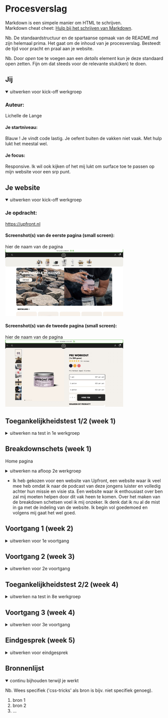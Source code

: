 # Procesverslag
Markdown is een simpele manier om HTML te schrijven.  
Markdown cheat cheet: [Hulp bij het schrijven van Markdown](https://github.com/adam-p/markdown-here/wiki/Markdown-Cheatsheet).

Nb. De standaardstructuur en de spartaanse opmaak van de README.md zijn helemaal prima. Het gaat om de inhoud van je procesverslag. Besteedt de tijd voor pracht en praal aan je website.

Nb. Door *open* toe te voegen aan een *details* element kun je deze standaard open zetten. Fijn om dat steeds voor de relevante stuk(ken) te doen.





## Jij

<details open>
  <summary>uitwerken voor kick-off werkgroep</summary>

  ### Auteur:
Lichelle de Lange 

  #### Je startniveau:
 Blauw ! 
 Je vindt code lastig. Je oefent buiten de vakken niet vaak. 
 Met hulp lukt het meestal wel.

  #### Je focus:
 Responsive.
 Ik wil ook kijken of het mij lukt om surface toe te passen op mijn website voor een srp punt. 
 
</details>





## Je website

<details open>
  <summary>uitwerken voor kick-off werkgroep</summary>

  ### Je opdracht:
  https://upfront.nl

  #### Screenshot(s) van de eerste pagina (small screen): 
  hier de naam van de pagina  
  <img src="readme-images/Homepage.jpg" width="375px" alt="Upfront Homepage">

  #### Screenshot(s) van de tweede pagina (small screen):
  hier de naam van de pagina  
  <img src="readme-images/Detail.jpg" width="375px" alt="Upfront Univeristy page">
 
</details>



## Toegankelijkheidstest 1/2 (week 1)

<details>
  <summary>uitwerken na test in 1e werkgroep</summary>

  ### Bevindingen
  Lijst met je bevindingen die in de test naar voren kwamen:

  #### Screenreader
Hoofdpagina 

Het logo van website word genoemd als “ongelabelde-afbeelding”. De gebruiker weer dus niet wat dit is. 

De search bar - word juist benoemt. 

De header. Je word door de screenreader 2 keer door de header meegenomen. De eerste keer slaat hij de link “inloggen” over. De tweede keer neemt hij je wel mee door deze link. 

Evenals de header word je 2 keer door het menu meegenomen. 

Kopje bestsellers: “Je bevindt je op een tekst element.” 
Maar welke tekst er staat word niet benoemd. 

Afbeeldingen eerste kop worden voorgelezen zoals in de code is geplaatst. Niet alle afbeeldingen zijn gelabeld dus de gebruiker weer niet direct waar het kopje over gaat/over welk product dit gaat. - afbeeldingen labelen. Sommige afbeeldingen zijn wel goed gelabeld, het is een mengelmoes.  
 
De producten kunnen worden beoordeeld doormiddel van sterren. Maar deze worden afbeelding genoemd ipv dat er word verteld hoe het product is beoordeeld. Je word hier 2x doorheen geleid. 
 <img src="readme-images/Beoordeling.jpg" width="375px" alt="Upfront beoordeling">

Wanneer een smaak (nu de vegan cacao proteïne poeder) is uitverkocht word dat niet verteld alleen weergeven doordat het font lichter is gekleurd. 
 <img src="readme-images/cacao.jpg" width="375px" alt="Cacao smaak uitverkocht">

Er worden opties genoemd die ik niet zie. Deze afbeeldingen zijn weg.
 <img src="readme-images/Afbeelding.jpg" width="375px" alt="Afbeelding die er niet is">


Detail pagina
Ik klik op de detail pagina van de upfront creatine. Wanneer ik door de heen klik raak ik in de war. Ik hoor allemaal informatie maar ik heb geen idee waar ik op de pagina ben. Wat blijkt ik zit in mijn winkelmandje waar 1 artikel in zit. Dit word niet van te voren aangegeven. 

Ook op de detail pagina worden niet verteld met hoeveel sterren de upfront creatine word beoordeeld. Ik word alleen 2 keer door het aantal afbeeldingen geleidt. 

De pre workout heeft 4 verschillende smaken maar deze worden niet benoemd. Ook deze worden uitgesproken als ‘afbeelding’. 

De afbeeldingen op de detail pagina worden niet benoemd, je word ook niet door de afbeeldingen geleidt. <img src="readme-images/Smaken_detail.jpg" width="375px" alt="Smaken op de detail pagina">

Je kunt producten toevoegen aan je winkelmandje. 

Je word door de tekst geleidt. 

Onder aan de details vind je alle reviews. De gebruiker kan ook filteren op review. Hier word je doorheen geleidt. 

De gebruiker word meegenomen door de FAQ. Wanneer je op de kop terecht komt en naar de volgende kop toe wilt word de uitleg al gegeven. 
 <img src="readme-images/FAQ.jpg" width="375px" alt="FAQ">


Boven de footer vind je weer de bestsellers. Hierbij het zelfde verhaal als op de home pagina. 

  #### Muis en Toetsenbord 
  Hier korte omschrijving (met indien nodig afbeeldingen)

  Hier een omschrijving van hoe het opgelost kan worden (met indien nodig afbeeldingen)


  #### Motoriek (shocks, elastiekjes)
De website is redelijk vergevingsgezind. Er is ruimte voor fouten, de website is ruim opgesteld. 
Wanneer je op de home pagina een product hebt uitgekozen en een smaak wilt uitkiezen is daar minder ruimte voor vergevingsgezindheid.  <img src="readme-images/Smaken.jpg" width="375px" alt="Op deze plek is er minder ruimte voor vergevingsgezindheid.">


  #### Visueel (brillen, contrast, kleurenblind, dark/light). 
Blur/gare bril - Op de website zie ik alleen kleuren en silhouetten. 
Glaucoma/rp bril- Ik heb totaal geen focus met deze bril op. Ik kan mij niet focussen op de website. 
Hemianopia bril  - De website is te zien 
Color#0779p bril - De website is te zien. zodra je kleurenblind bent kun je goed winkelen bij upfront. Er word veel gebruik gemaakt van contrast. 
Diabetic eye disease bril - website is prima te zien. 

<img src="readme-images/Contrast.jpg" width="375px" alt="Deze foto met daar over heen een stukje tekst is erg onduidelijk. Het contrast is niet zo goed.">


</details>



## Breakdownschets (week 1)

Home pagina 
<details>
  <summary>uitwerken na afloop 2e werkgroep</summary>

  ### de hele pagina: 
  <img src="readme-images/Upfront_klein.jpg" width="375px" alt="breakdown van de hele pagina">

  ### dynamisch deel (bijv menu): 
  <img src="readme-images/carousel.jpp" width="375px" alt="breakdown van een dynamisch deel - carousel van bestsellers">

  ### wellicht nog een dynamisch deel (bijv filter): 
  <img src="readme-images/header.jpg" width="375px" alt="breakdown van de header. Menu, logo, inloggen,  en het winkelmandje. ">


 ### indeling website : 
  <img src="readme-images/Upfront_indeling.jpg" width="375px" alt="Skelet van de Upfront website">
</details>


- Ik heb gekozen voor een website van Upfront, een website waar ik veel mee heb omdat ik naar de podcast van deze jongens luister en volledig achter hun missie en visie sta. Een website waar ik enthousiast over ben zal mij moeten helpen door dit vak heen te komen. Over het maken van de breakdown schetsen voel ik mij onzeker. Ik denk dat ik nu al de mist in ga met de indeling van de website. 
Ik begin vol goedemoed en volgens mij gaat het wel goed. 


## Voortgang 1 (week 2)

<details>
  <summary>uitwerken voor 1e voortgang</summary>

  ### Stand van zaken
 Ik heb mijn breakdown schetsen af en redelijk uitgebreid getekend. Ik heb voor tijdens de meeting vragen over mijn schetsen en of ik de indeling van de door mij gekozen website; Upfront juist heb ingedeeld. 


  ### Agenda voor meeting
  samen met je groepje opstellen
  Nensi, Syarah, Cesar, Lindsey & Lichelle 

  | student 1      | student 2          | student 3    | student 4        |
  | ---            | ---                | ---          | ---              |
  | dit bespreken  | en dit             | en ik dit    | en dan ik dat    |
  | en dat ook nog | dit als er tijd is | nog een punt | dit wil ik zeker |
  | ...            | ...                | ...          | ...              |


  ### Verslag van meeting
  hier na afloop snel de uitkomsten van de meeting vastleggen
- Ik had nog geen code maar ik had vragen over mijn breakdownschetsen. We zijn gezamelijk door mijn website en de website van Syarah heen gelopen.
Ik was goed opweg, hier en daar wat aanpassingen. De rest had zijn/haar html al gemaakt, ik helaas nog niet. 

</details>





## Voortgang 2 (week 3)

<details>
  <summary>uitwerken voor 2e voortgang</summary>

  ### Stand van zaken
  Het ging niet goed. Ik struggle ontzettend met de code. De HTML heb ik redelijk opgezet, maar het lukt niet met de css. 
  Ik heb alles verwijderd en ga opnieuw beginnen. In vergelijking tot de rest loop ik zo ver achter. In het voortgang gesprek met mijn groepje
  en Jeffrey breek ik.. Beetje genânt maar ik had mijn emoties niet meer in de hand op dat moment. Ik stop veel uren in dit vak, en tijdens de lessen lijkt alles zo logisch maar zodra ik het zelf moet doen en achter die laptop ga zitten.. ERROR 

  ### Agenda voor meeting
  samen met je groepje opstellen


  | student 1  
ik ben zelf student 1. Ik ben nog niet begonnen met coderen. 
Wel heb ik mijn breakdown schetsen af en deze wil ik graag bespreken met Sanne. Ik wil weten of ik de structuur van de door mij gekozen website begrijp. 

  ### Verslag van meeting
  

</details>





## Toegankelijkheidstest 2/2 (week 4)

<details>
  <summary>uitwerken na test in 8e werkgroep</summary>

  ### Bevindingen
  Lijst met je bevindingen die in de test naar voren kwamen (geef ook aan wat er verbeterd is):

  #### Screenreader
  Hier korte omschrijving (met indien nodig afbeeldingen)

  Hier een omschrijving van hoe het opgelost kan worden (met indien nodig afbeeldingen)


  #### Muis en Toetsenbord 
  Hier korte omschrijving (met indien nodig afbeeldingen)

  Hier een omschrijving van hoe het opgelost kan worden (met indien nodig afbeeldingen)


  #### Motoriek (shocks, elastiekjes)
  Hier korte omschrijving (met indien nodig afbeeldingen)

  Hier een omschrijving van hoe het opgelost kan worden (met indien nodig afbeeldingen)


  #### Visueel (brillen, contrast, kleurenblind, dark/light). 
  Hier korte omschrijving (met indien nodig afbeeldingen)

  Hier een omschrijving van hoe het opgelost kan worden (met indien nodig afbeeldingen)

</details>





## Voortgang 3 (week 4)

<details>
  <summary>uitwerken voor 3e voortgang</summary>

  ### Stand van zaken
  Het gaat stukken beter. Ik ben er nog niet maar er beginnen wat kwartjes te vallen. 
  Met dank aan Jeffrey die de tijd heeft genomen om wekelijks met mij te zitten en te kijken naar mijn code. Ik ben al ver met de eerste pagina en ben begonnen aan mijn 2e pagina. Waar ik over wil vragen of er dingen uitgehaald kunnen worden. Ik heb mijn website onderschat, ik dacht dat deze iets simpeler zou zijn als dat deze eigenlijk is. 

  ### Agenda voor meeting
  samen met je groepje opstellen

- Ik wil graag bespreken of ik mijn detailpagina wat kan indunnen of een andere pagina mag namaken omdat ik de detail pagina nogal complex vindt. 
- Ook wil ik het hebben over mijn menu, waar plaats ik de inhoud van mijn navigatie in mijn html?  


  ### Verslag van meeting
  hier na afloop snel de uitkomsten van de meeting vastleggen

  - punt 1
  - punt 2
  - nog een punt
  - ...

</details>





## Eindgesprek (week 5)

<details>
  <summary>uitwerken voor eindgesprek</summary>

  ### Je uitkomst - karakteristiek screenshots:
  <img src="readme-images/dummy-plaatje.jpg" width="375px" alt="uitomst opdracht 1">


  ### Dit ging goed/Heb ik geleerd: 
  Korte omschrijving met plaatjes

  <img src="readme-images/dummy-plaatje.jpg" width="375px" alt="top">


  ### Dit was lastig/Is niet gelukt:
  Korte omschrijving met plaatjes

  <img src="readme-images/dummy-plaatje.jpg" width="375px" alt="bummer">
</details>





## Bronnenlijst

<details open>
  <summary>continu bijhouden terwijl je werkt</summary>

  Nb. Wees specifiek ('css-tricks' als bron is bijv. niet specifiek genoeg).

  1. bron 1
  2. bron 2
  3. ...

</details>
